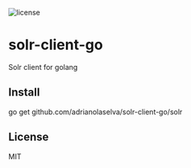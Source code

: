 ![license](http://img.shields.io/badge/license-Apache%20v2-blue.svg)

solr-client-go
=======

Solr client for golang

## Install

go get github.com/adrianolaselva/solr-client-go/solr

## License
MIT